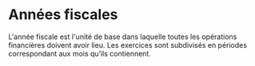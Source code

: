 # Années fiscales

L'année fiscale est l'unité de base dans laquelle toutes les opérations financières doivent avoir lieu. Les exercices sont subdivisés en périodes correspondant aux mois qu’ils contiennent.